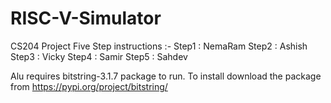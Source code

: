 # RISC-V-Simulator
CS204 Project
Five Step instructions :-
Step1 : NemaRam
Step2 : Ashish
Step3 : Vicky
Step4 : Samir
Step5 : Sahdev

Alu requires bitstring-3.1.7 package to run.
To install download the package from https://pypi.org/project/bitstring/ 
